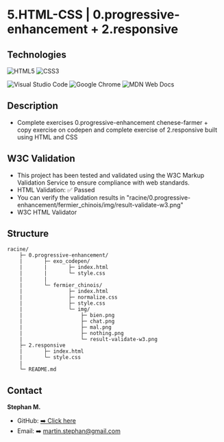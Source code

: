 # 5.HTML-CSS | 0.progressive-enhancement + 2.responsive

## Technologies
![HTML5](https://img.shields.io/badge/html5-%23E34F26.svg?style=for-the-badge&logo=html5&logoColor=white)
![CSS3](https://img.shields.io/badge/css3-%231572B6.svg?style=for-the-badge&logo=css3&logoColor=white)

![Visual Studio Code](https://img.shields.io/badge/Visual%20Studio%20Code-0078d7.svg?style=for-the-badge&logo=visual-studio-code&logoColor=white)
![Google Chrome](https://img.shields.io/badge/Google%20Chrome-4285F4?style=for-the-badge&logo=GoogleChrome&logoColor=white)
![MDN Web Docs](https://img.shields.io/badge/MDN_Web_Docs-black?style=for-the-badge&logo=mdnwebdocs&logoColor=white)

## Description
- Complete exercises 0.progressive-enhancement chenese-farmer + copy exercise on codepen and complete exercise of 2.responsive built using HTML and CSS

## W3C Validation
- This project has been tested and validated using the W3C Markup Validation Service to ensure compliance with web standards.
- HTML Validation: ✅ Passed
- You can verify the validation results in "racine/0.progressive-enhancement/fermier_chinois/img/result-validate-w3.png"
- W3C HTML Validator

## Structure
```
racine/
    ├─ 0.progressive-enhancement/
    |       ├─ exo_codepen/
    |       |       ├─ index.html
    |       |       └─ style.css
    |       |
    |       └─ fermier_chinois/
    |               ├─ index.html
    |               ├─ normalize.css
    |               ├─ style.css
    |               └─ img/
    |                   ├─ bien.png
    |                   ├─ chat.png
    |                   ├─ mal.png
    |                   ├─ nothing.png
    |                   └─ result-validate-w3.png
    ├─ 2.responsive
    |       ├─ index.html
    |       └─ style.css
    |
    └─ README.md
```


## Contact
**Stephan M.**   
- GitHub: [➡️ Click here](https://github.com/stephan-m)
- Email: ➡️ martin.stephan@gmail.com